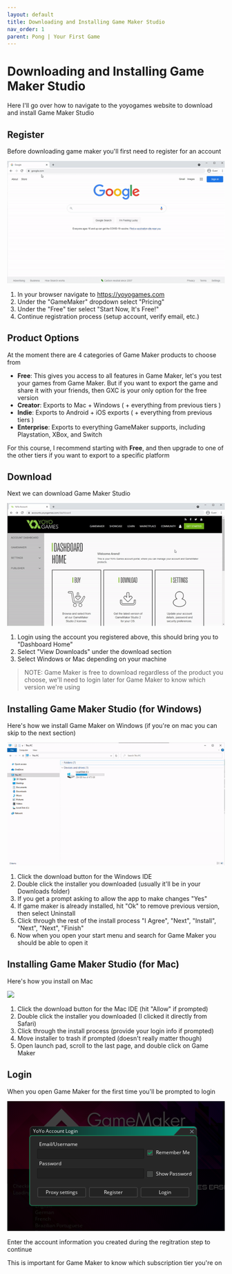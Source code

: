 ```yaml
---
layout: default
title: Downloading and Installing Game Maker Studio
nav_order: 1
parent: Pong | Your First Game
---
```


# Downloading and Installing Game Maker Studio

Here I'll go over how to navigate to the yoyogames website to download and install Game Maker Studio

## Register

Before downloading game maker you'll first need to register for an account

![](../../images/pong/register.gif)

1. In your browser navigate to https://yoyogames.com
1. Under the "GameMaker" dropdown select "Pricing"
1. Under the "Free" tier select "Start Now, It's Free!"
1. Continue registration process (setup account, verify email, etc.)

## Product Options

At the moment there are 4 categories of Game Maker products to choose from

* **Free**: This gives you access to all features in Game Maker, let's you test your games from Game Maker. But if you want to export the game and share it with your friends, then GXC is your only option for the free version
* **Creator**: Exports to Mac + Windows ( + everything from previous tiers )
* **Indie**:  Exports to Android + iOS exports ( + everything from previous tiers )
* **Enterprise**: Exports to everything GameMaker supports, including Playstation, XBox, and Switch

For this course, I recommend starting with **Free**, and then upgrade to one of the other tiers if you want to export to a specific platform

## Download

Next we can download Game Maker Studio

![](../../images/pong/download.gif)

1. Login using the account you registered above, this should bring you to "Dashboard Home"
1. Select "View Downloads" under the download section
1. Select Windows or Mac depending on your machine

> NOTE: Game Maker is free to download regardless of the product you choose, we'll need to login later for Game Maker to know which version we're using

## Installing Game Maker Studio (for Windows)

Here's how we install Game Maker on Windows (if you're on mac you can skip to the next section)

![](../../images/pong/windows_install.gif)

1. Click the download button for the Windows IDE
1. Double click the installer you downloaded (usually it'll be in your Downloads folder)
1. If you get a prompt asking to allow the app to make changes "Yes"
1. If game maker is already installed, hit "Ok" to remove previous version, then select Uninstall
1. Click through the rest of the install process "I Agree", "Next", "Install", "Next", "Next", "Finish"
1. Now when you open your start menu and search for Game Maker you should be able to open it

## Installing Game Maker Studio (for Mac)

Here's how you install on Mac

![](../../images/pong/mac_install.gif)

1. Click the download button for the Mac IDE (hit "Allow" if prompted)
1. Double click the installer you downloaded (I clicked it directly from Safari)
1. Click through the install process (provide your login info if prompted)
1. Move installer to trash if prompted (doesn't really matter though)
1. Open launch pad, scroll to the last page, and double click on Game Maker

## Login

When you open Game Maker for the first time you'll be prompted to login

![](../../images/pong/login.png)

Enter the account information you created during the regitration step to continue

This is important for Game Maker to know which subscription tier you're on
